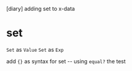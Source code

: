 [diary] adding set to x-data

# set

`Set` as `Value`
`Set` as `Exp`

add `{}` as syntax for set -- using `equal?` the test
